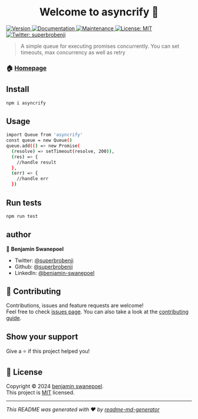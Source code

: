 <h1 align="center">Welcome to asyncrify 👋</h1>
<p>
  <a href="https://www.npmjs.com/package/asyncrify" target="_blank">
    <img alt="Version" src="https://img.shields.io/npm/v/asyncrify.svg">
  </a>
  <a href="https://superbrobenji.github.io/async-queue/" target="_blank">
    <img alt="Documentation" src="https://img.shields.io/badge/documentation-yes-brightgreen.svg" />
  </a>
  <a href="https://github.com/superbrobenji/async-queue/graphs/commit-activity" target="_blank">
    <img alt="Maintenance" src="https://img.shields.io/badge/Maintained%3F-yes-green.svg" />
  </a>
  <a href="https://github.com/superbrobenji/async-queue/blob/main/LICENSE" target="_blank">
    <img alt="License: MIT" src="https://img.shields.io/github/license/superbrobenji/async-queue" />
  </a>
  <a href="https://twitter.com/superbrobenji" target="_blank">
    <img alt="Twitter: superbrobenji" src="https://img.shields.io/twitter/follow/superbrobenji.svg?style=social" />
  </a>
</p>

> A simple queue for executing promises concurrently. You can set timeouts, max concurrency as well as retry

### 🏠 [Homepage](https://superbrobenji.github.io/async-queue/index.html)

## Install

```sh
npm i asyncrify
```

## Usage

```sh
import Queue from 'asyncrify'
const queue = new Queue()
queue.add(() => new Promise(
  (resolve) => setTimeout(resolve, 200)),
  (res) => {
    //handle result
  },
  (err) => {
    //handle err
  })
```

## Run tests

```sh
npm run test
```

## author

👤 **Benjamin Swanepoel**

- Twitter: [@superbrobenji](https://twitter.com/superbrobenji)
- Github: [@superbrobenji](https://github.com/superbrobenji)
- LinkedIn: [@benjamin-swanepoel](https://linkedin.com/in/benjamin-swanepoel)

## 🤝 Contributing

Contributions, issues and feature requests are welcome!<br />Feel free to check [issues page](https://github.com/superbrobenji/async-queue/issues). You can also take a look at the [contributing guide](https://github.com/superbrobenji/async-queue/blob/main/CONTRIBUTING.md).

## Show your support

Give a ⭐️ if this project helped you!

## 📝 License

Copyright © 2024 [benjamin swanepoel](https://github.com/superbrobenji).<br />
This project is [MIT](https://github.com/superbrobenji/async-queue/blob/main/LICENSE) licensed.

---

_This README was generated with ❤️ by [readme-md-generator](https://github.com/kefranabg/readme-md-generator)_
